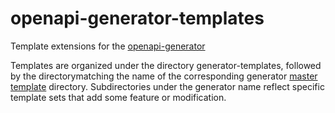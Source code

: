 # openapi-generator-templates
Template extensions for the [openapi-generator](https://github.com/OpenAPITools/openapi-generator)

Templates are organized under the directory generator-templates, followed by the directorymatching the 
name of the corresponding generator [master template][master-templates] directory.
Subdirectories under the generator name reflect specific template sets that add some feature or modification.

[master-templates]: https://github.com/OpenAPITools/openapi-generator/tree/master/modules/openapi-generator/src/main/resources


